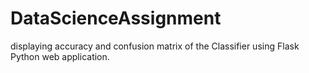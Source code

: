 # DataScienceAssignment
displaying accuracy and confusion matrix of the Classifier using Flask Python web application.

